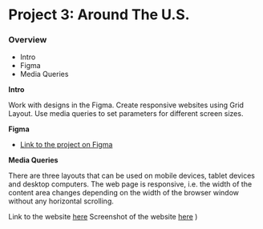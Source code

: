 # Project 3: Around The U.S.

### Overview  

* Intro  
* Figma  
* Media Queries  
  
**Intro**
  
Work with designs in the Figma. Create responsive websites using Grid Layout. Use media queries to set parameters for different screen sizes.
  
**Figma**  
  
* [Link to the project on Figma](https://www.figma.com/file/ii4xxsJ0ghevUOcssTlHZv/Sprint-3%3A-Around-the-US?node-id=0%3A1)  
  
**Media Queries**  

There are three layouts that can be used on mobile devices, tablet devices and desktop computers. The web page is responsive, i.e. the width of the content area changes depending on the width of the browser window without any horizontal scrolling.


Link to the website [here](https://valeryneustadt.github.io/se_project_aroundtheus/)
Screenshot of the website [here](https://disk.yandex.ru/d/_jH5SQUO7-pOqg) )
